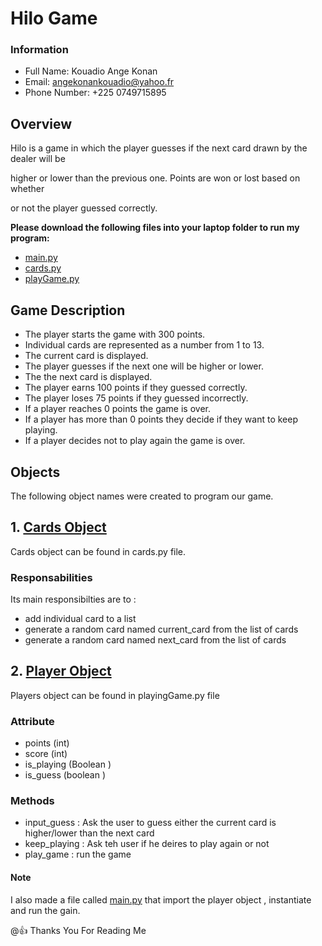 # Hilo Game
### Information
- Full Name: Kouadio Ange Konan
- Email: [angekonankouadio@yahoo.fr](angekonankouadio@yahoo.fr)
- Phone Number: +225 0749715895
## Overview

Hilo is a game in which the player guesses if the next card drawn by the dealer will be

higher or lower than the previous one. Points are won or lost based on whether 

or not the player guessed correctly. 

**Please download the following files into your laptop folder to run my program:**

* [main.py](https://angekonan715.github.io/prove2/main.py)
* [cards.py](https://angekonan715.github.io/prove2/cards.py)
* [playGame.py](https://angekonan715.github.io/prove2/playGame.py)

## Game Description

* The player starts the game with 300 points.
* Individual cards are represented as a number from 1 to 13.
* The current card is displayed.
* The player guesses if the next one will be higher or lower.
* The the next card is displayed.
* The player earns 100 points if they guessed correctly.
* The player loses 75 points if they guessed incorrectly.
* If a player reaches 0 points the game is over.
* If a player has more than 0 points they decide if they want to keep playing.
* If a player decides not to play again the game is over.

## Objects

The following object names were created to program our game.
## 1. [Cards Object](https://angekonan715.github.io/prove2/cards.py)
Cards object can be found in cards.py file. 
### Responsabilities
Its main responsibilties are to :
- add individual card to a list 
- generate a random card named current_card from the list of cards
- generate a random card named next_card from the list of cards

## 2. [Player Object](https://angekonan715.github.io/prove2/playGame.py)
Players object can be found in playingGame.py file
###  Attribute
- points (int)
- score (int)
- is_playing (Boolean )
- is_guess (boolean )

###  Methods
- input_guess : Ask the user to guess either the current card is higher/lower than the next card
- keep_playing : Ask teh user if he deires to play again or not
- play_game : run the game

#### Note 
I also made a file called [main.py](https://angekonan715.github.io/prove2/main.py) that import the player object , instantiate and run the gain.

@:+1: Thanks You For Reading Me
